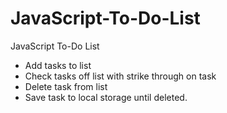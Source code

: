 # JavaScript-To-Do-List

JavaScript To-Do List

- Add tasks to list
- Check tasks off list with strike through on task
- Delete task from list
- Save task to local storage until deleted.
